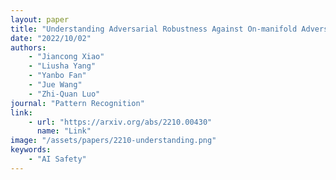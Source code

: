 ```yaml
---
layout: paper
title: "Understanding Adversarial Robustness Against On-manifold Adversarial Examples"
date: "2022/10/02"
authors: 
    - "Jiancong Xiao"
    - "Liusha Yang"
    - "Yanbo Fan"
    - "Jue Wang"
    - "Zhi-Quan Luo"
journal: "Pattern Recognition"
link:
    - url: "https://arxiv.org/abs/2210.00430"
      name: "Link"
image: "/assets/papers/2210-understanding.png"
keywords:
    - "AI Safety"
---
```

